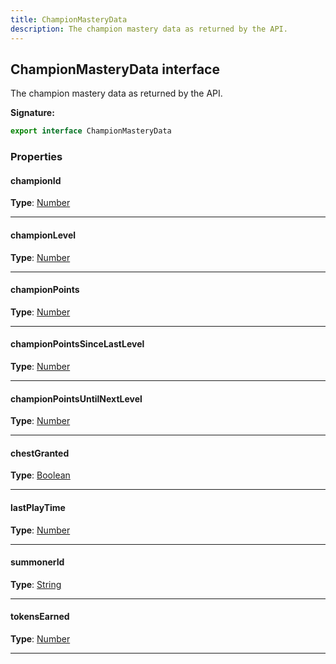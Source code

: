 ```yaml
---
title: ChampionMasteryData
description: The champion mastery data as returned by the API.
---
```


## ChampionMasteryData interface

The champion mastery data as returned by the API.

**Signature:**

```ts
export interface ChampionMasteryData 
```

### Properties

#### championId



**Type**: [Number](https://developer.mozilla.org/en-US/docs/Web/JavaScript/Reference/Global_Objects/Number)

---

#### championLevel



**Type**: [Number](https://developer.mozilla.org/en-US/docs/Web/JavaScript/Reference/Global_Objects/Number)

---

#### championPoints



**Type**: [Number](https://developer.mozilla.org/en-US/docs/Web/JavaScript/Reference/Global_Objects/Number)

---

#### championPointsSinceLastLevel



**Type**: [Number](https://developer.mozilla.org/en-US/docs/Web/JavaScript/Reference/Global_Objects/Number)

---

#### championPointsUntilNextLevel



**Type**: [Number](https://developer.mozilla.org/en-US/docs/Web/JavaScript/Reference/Global_Objects/Number)

---

#### chestGranted



**Type**: [Boolean](https://developer.mozilla.org/en-US/docs/Web/JavaScript/Reference/Global_Objects/Boolean)

---

#### lastPlayTime



**Type**: [Number](https://developer.mozilla.org/en-US/docs/Web/JavaScript/Reference/Global_Objects/Number)

---

#### summonerId



**Type**: [String](https://developer.mozilla.org/en-US/docs/Web/JavaScript/Reference/Global_Objects/String)

---

#### tokensEarned



**Type**: [Number](https://developer.mozilla.org/en-US/docs/Web/JavaScript/Reference/Global_Objects/Number)

---

